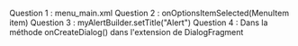 Question 1 : menu_main.xml
Question 2 : onOptionsItemSelected(MenuItem item)
Question 3 : myAlertBuilder.setTitle("Alert")
Question 4 : Dans la méthode onCreateDialog() dans l'extension de DialogFragment
